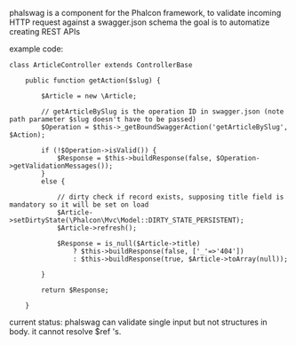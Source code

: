 phalswag is a component for the Phalcon framework, to validate incoming HTTP request against a swagger.json schema
the goal is to automatize creating REST APIs

example code:
```
class ArticleController extends ControllerBase

	public function getAction($slug) {

		$Article = new \Article;

		// getArticleBySlug is the operation ID in swagger.json (note path parameter $slug doesn't have to be passed)
		$Operation = $this->_getBoundSwaggerAction('getArticleBySlug', $Action);

		if (!$Operation->isValid()) {
			$Response = $this->buildResponse(false, $Operation->getValidationMessages());
		}
		else {

			// dirty check if record exists, supposing title field is mandatory so it will be set on load
			$Article->setDirtyState(\Phalcon\Mvc\Model::DIRTY_STATE_PERSISTENT);
			$Article->refresh();

			$Response = is_null($Article->title)
				? $this->buildResponse(false, ['_'=>'404'])
				: $this->buildResponse(true, $Article->toArray(null));

		}

		return $Response;

	}

```

current status: phalswag can validate single input but not structures in body. it cannot resolve $ref 's.
